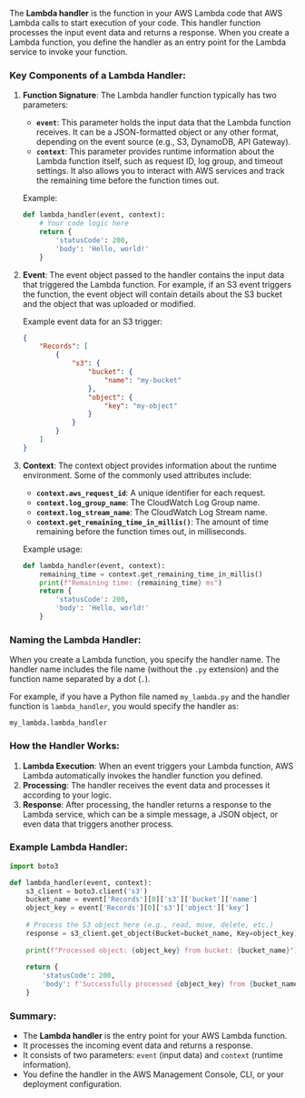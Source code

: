 The **Lambda handler** is the function in your AWS Lambda code that AWS Lambda calls to start execution of your code. This handler function processes the input event data and returns a response. When you create a Lambda function, you define the handler as an entry point for the Lambda service to invoke your function.

### **Key Components of a Lambda Handler:**

1. **Function Signature**: The Lambda handler function typically has two parameters:
   - **`event`**: This parameter holds the input data that the Lambda function receives. It can be a JSON-formatted object or any other format, depending on the event source (e.g., S3, DynamoDB, API Gateway).
   - **`context`**: This parameter provides runtime information about the Lambda function itself, such as request ID, log group, and timeout settings. It also allows you to interact with AWS services and track the remaining time before the function times out.

   Example:
   ```python
   def lambda_handler(event, context):
       # Your code logic here
       return {
           'statusCode': 200,
           'body': 'Hello, world!'
       }
   ```

2. **Event**: The event object passed to the handler contains the input data that triggered the Lambda function. For example, if an S3 event triggers the function, the event object will contain details about the S3 bucket and the object that was uploaded or modified.

   Example event data for an S3 trigger:
   ```json
   {
       "Records": [
           {
               "s3": {
                   "bucket": {
                       "name": "my-bucket"
                   },
                   "object": {
                       "key": "my-object"
                   }
               }
           }
       ]
   }
   ```

3. **Context**: The context object provides information about the runtime environment. Some of the commonly used attributes include:
   - **`context.aws_request_id`**: A unique identifier for each request.
   - **`context.log_group_name`**: The CloudWatch Log Group name.
   - **`context.log_stream_name`**: The CloudWatch Log Stream name.
   - **`context.get_remaining_time_in_millis()`**: The amount of time remaining before the function times out, in milliseconds.

   Example usage:
   ```python
   def lambda_handler(event, context):
       remaining_time = context.get_remaining_time_in_millis()
       print(f"Remaining time: {remaining_time} ms")
       return {
           'statusCode': 200,
           'body': 'Hello, world!'
       }
   ```

### **Naming the Lambda Handler:**

When you create a Lambda function, you specify the handler name. The handler name includes the file name (without the `.py` extension) and the function name separated by a dot (`.`).

For example, if you have a Python file named `my_lambda.py` and the handler function is `lambda_handler`, you would specify the handler as:

```plaintext
my_lambda.lambda_handler
```

### **How the Handler Works:**

1. **Lambda Execution**: When an event triggers your Lambda function, AWS Lambda automatically invokes the handler function you defined.
2. **Processing**: The handler receives the event data and processes it according to your logic.
3. **Response**: After processing, the handler returns a response to the Lambda service, which can be a simple message, a JSON object, or even data that triggers another process.

### **Example Lambda Handler:**

```python
import boto3

def lambda_handler(event, context):
    s3_client = boto3.client('s3')
    bucket_name = event['Records'][0]['s3']['bucket']['name']
    object_key = event['Records'][0]['s3']['object']['key']
    
    # Process the S3 object here (e.g., read, move, delete, etc.)
    response = s3_client.get_object(Bucket=bucket_name, Key=object_key)
    
    print(f"Processed object: {object_key} from bucket: {bucket_name}")
    
    return {
        'statusCode': 200,
        'body': f'Successfully processed {object_key} from {bucket_name}'
    }
```

### **Summary:**

- The **Lambda handler** is the entry point for your AWS Lambda function.
- It processes the incoming event data and returns a response.
- It consists of two parameters: `event` (input data) and `context` (runtime information).
- You define the handler in the AWS Management Console, CLI, or your deployment configuration.
